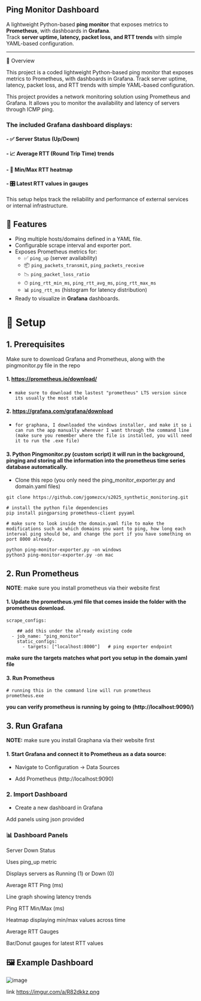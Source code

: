 **Ping Monitor Dashboard**
---
A lightweight Python-based **ping monitor** that exposes metrics to **Prometheus**, with dashboards in **Grafana**.  
Track **server uptime, latency, packet loss, and RTT trends** with simple YAML-based configuration.  

---
📌 Overview

This project is a coded lightweight Python-based ping monitor that exposes metrics to Prometheus, with dashboards in Grafana.
Track server uptime, latency, packet loss, and RTT trends with simple YAML-based configuration.

This project provides a network monitoring solution using Prometheus and Grafana. It allows you to monitor the availability and latency of servers through ICMP ping.

### The included Grafana dashboard displays:

#### - ✅ Server Status (Up/Down)
#### - 📈 Average RTT (Round Trip Time) trends
#### - 🔴 Min/Max RTT heatmap
#### - 🎛 Latest RTT values in gauges

This setup helps track the reliability and performance of external services or internal infrastructure.

## 🚀 Features  
- Ping multiple hosts/domains defined in a YAML file.  
- Configurable scrape interval and exporter port.  
- Exposes Prometheus metrics for:  
  - ✅ `ping_up` (server availability)  
  - 📦 `ping_packets_transmit`, `ping_packets_receive`  
  - 📉 `ping_packet_loss_ratio`  
  - ⏱ `ping_rtt_min_ms`, `ping_rtt_avg_ms`, `ping_rtt_max_ms`  
  - 📊 `ping_rtt_ms` (histogram for latency distribution)  
- Ready to visualize in **Grafana** dashboards.  


# 📂 Setup 
## 1. Prerequisites
 Make sure to download Grafana and Prometheus, along with the pingmonitor.py file in the repo
#### 1. https://prometheus.io/download/
- ```make sure to download the lastest "prometheus" LTS version since its usually the most stable```
#### 2. https://grafana.com/grafana/download
- ```for graphana, I downloaded the windows installer, and make it so i can run the app manually whenever I want through the command line (make sure you remember where the file is installed, you will need it to run the .exe file)```

#### 3. Python Pingmonitor.py (custom script) it will run in the background, pinging and storing all the information into the prometheus time series database automatically.
- Clone this repo (you only need the ping_monitor_exporter.py and domain.yaml files) 
```
git clone https://github.com/jgomezcx/s2025_synthetic_monitoring.git
```

```
# install the python file dependencies
pip install pingparsing prometheus-client pyyaml
```

```
# make sure to look inside the domain.yaml file to make the modifications such as which domains you want to ping, how long each interval ping should be, and change the port if you have something on port 8000 already. 
```

```
python ping-monitor-exporter.py -on windows
python3 ping-monitor-exporter.py -on mac
```


## 2. Run Prometheus 

**NOTE**: make sure you install prometheus via their website first

#### 1. Update the prometheus.yml file that comes inside the folder with the prometheus download.

```
scrape_configs:

    ## add this under the already existing code
  - job_name: "ping_monitor"
    static_configs:
      - targets: ["localhost:8000"]   # ping exporter endpoint
```
**make sure the targets matches what port you setup in the domain.yaml file**

#### 3. Run Prometheus
```
# running this in the command line will run prometheus
prometheus.exe
```
**you can verify prometheus is running by going to (http://localhost:9090/)**

## 3. Run Grafana

**NOTE:** make sure you install Graphana via their website first

#### 1. Start Grafana and connect it to Prometheus as a data source:

  - Navigate to Configuration → Data Sources

  - Add Prometheus (http://localhost:9090)

### 2. Import Dashboard

  - Create a new dashboard in Grafana

Add panels using json provided

### 📊 Dashboard Panels

Server Down Status

Uses ping_up metric

Displays servers as Running (1) or Down (0)

Average RTT Ping (ms)

Line graph showing latency trends

Ping RTT Min/Max (ms)

Heatmap displaying min/max values across time

Average RTT Gauges

Bar/Donut gauges for latest RTT values

## 🖼️ Example Dashboard


![image](https://i.imgur.com/SxXSnj5.png)



link https://imgur.com/a/R82dkkz.png

